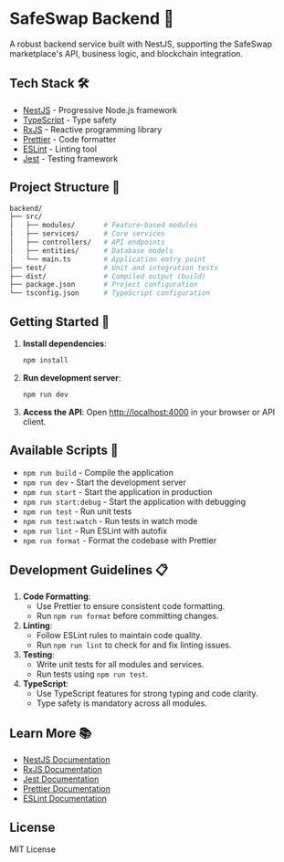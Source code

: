 # SafeSwap Backend 🚀

A robust backend service built with NestJS, supporting the SafeSwap marketplace's API, business logic, and blockchain integration.

## Tech Stack 🛠

- [NestJS](https://nestjs.com/) - Progressive Node.js framework
- [TypeScript](https://www.typescriptlang.org/) - Type safety
- [RxJS](https://rxjs.dev/) - Reactive programming library
- [Prettier](https://prettier.io/) - Code formatter
- [ESLint](https://eslint.org/) - Linting tool
- [Jest](https://jestjs.io/) - Testing framework

## Project Structure 📁

```bash
backend/
├── src/
│   ├── modules/       # Feature-based modules
│   ├── services/      # Core services
│   ├── controllers/   # API endpoints
│   ├── entities/      # Database models
│   └── main.ts        # Application entry point
├── test/              # Unit and integration tests
├── dist/              # Compiled output (build)
├── package.json       # Project configuration
└── tsconfig.json      # TypeScript configuration
```

## Getting Started 🚀

1. **Install dependencies**:
    
    ```bash
    npm install
    ```
    
2. **Run development server**:
    
    ```bash
    npm run dev
    ```
    
3. **Access the API**:
Open [http://localhost:4000](http://localhost:4000/) in your browser or API client.

## Available Scripts 📜

- `npm run build` - Compile the application
- `npm run dev` - Start the development server
- `npm run start` - Start the application in production
- `npm run start:debug` - Start the application with debugging
- `npm run test` - Run unit tests
- `npm run test:watch` - Run tests in watch mode
- `npm run lint` - Run ESLint with autofix
- `npm run format` - Format the codebase with Prettier

## Development Guidelines 📋

1. **Code Formatting**:
    - Use Prettier to ensure consistent code formatting.
    - Run `npm run format` before committing changes.
2. **Linting**:
    - Follow ESLint rules to maintain code quality.
    - Run `npm run lint` to check for and fix linting issues.
3. **Testing**:
    - Write unit tests for all modules and services.
    - Run tests using `npm run test`.
4. **TypeScript**:
    - Use TypeScript features for strong typing and code clarity.
    - Type safety is mandatory across all modules.

## Learn More 📚

- [NestJS Documentation](https://docs.nestjs.com/)
- [RxJS Documentation](https://rxjs.dev/api)
- [Jest Documentation](https://jestjs.io/docs/getting-started)
- [Prettier Documentation](https://prettier.io/docs/en/)
- [ESLint Documentation](https://eslint.org/docs/latest/)

## License

MIT License